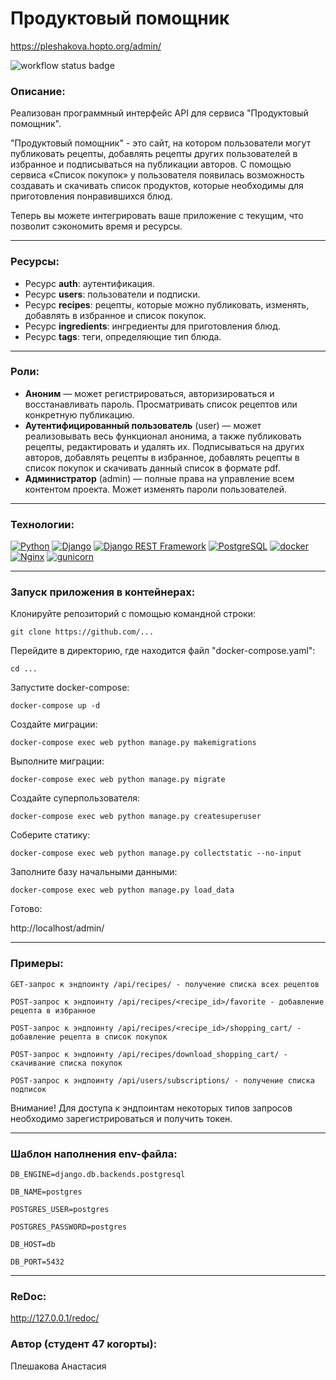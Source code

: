 # **Продуктовый помощник**

https://pleshakova.hopto.org/admin/

![workflow status badge](https://github.com/AnastasiyaPleshakova/foodgram-project-react/actions/workflows/foodgram-project-react_workflow.yml/badge.svg)

### **Описание:**
Реализован программный интерфейс API для сервиса "Продуктовый помощник". 

"Продуктовый помощник" - это сайт, на котором пользователи могут публиковать рецепты, добавлять рецепты других пользователей в избранное и подписываться на публикации авторов.
С помощью сервиса «Список покупок» у пользователя появилась возможность создавать и скачивать список продуктов, которые необходимы для приготовления понравившихся блюд.

Теперь вы можете интегрировать ваше приложение с текущим, что позволит сэкономить время и ресурсы.

---
### **Ресурсы:**
* Ресурс **auth**: аутентификация.
* Ресурс **users**: пользователи и подписки.
* Ресурс **recipes**: рецепты, которые можно публиковать, изменять, добавлять в избранное и список покупок.
* Ресурс **ingredients**: ингредиенты для приготовления блюд.
* Ресурс **tags**: теги, определяющие тип блюда.

---
### **Роли:**
* **Аноним** — может регистрироваться, авторизироваться и восстанавливать пароль. Просматривать список рецептов или конкретную публикацию.
* **Аутентифицированный пользователь** (user) — может реализовывать весь функционал анонима, а также публиковать рецепты, редактировать и удалять их. Подписываться на других авторов, добавлять рецепты в избранное, добавлять рецепты в список покупок и скачивать данный список в формате pdf.
* **Администратор** (admin) — полные права на управление всем контентом проекта. Может изменять пароли пользователей.
---
### **Технологии:**
[![Python](https://img.shields.io/badge/-Python-464646?style=flat-square&logo=Python)](https://www.python.org/)
[![Django](https://img.shields.io/badge/-Django-464646?style=flat-square&logo=Django)](https://www.djangoproject.com/)
[![Django REST Framework](https://img.shields.io/badge/-Django%20REST%20Framework-464646?style=flat-square&logo=Django%20REST%20Framework)](https://www.django-rest-framework.org/)
[![PostgreSQL](https://img.shields.io/badge/-PostgreSQL-464646?style=flat-square&logo=PostgreSQL)](https://www.postgresql.org/)
[![docker](https://img.shields.io/badge/-Docker-464646?style=flat-square&logo=docker)](https://www.docker.com/)
[![Nginx](https://img.shields.io/badge/-NGINX-464646?style=flat-square&logo=NGINX)](https://nginx.org/ru/)
[![gunicorn](https://img.shields.io/badge/-gunicorn-464646?style=flat-square&logo=gunicorn)](https://gunicorn.org/)

---

### **Запуск приложения в контейнерах:**

Клонируйте репозиторий с помощью командной строки:
```
git clone https://github.com/...
```
Перейдите в директорию, где находится файл "docker-compose.yaml":
```
cd ...
```
Запустите docker-compose:
```
docker-compose up -d
```
Создайте миграции:
```
docker-compose exec web python manage.py makemigrations
```
Выполните миграции:
```
docker-compose exec web python manage.py migrate
```
Создайте суперпользователя:
```
docker-compose exec web python manage.py createsuperuser
```
Соберите статику:
```
docker-compose exec web python manage.py collectstatic --no-input
```
Заполните базу начальными данными:
```
docker-compose exec web python manage.py load_data
```
Готово:

http://localhost/admin/

---
### **Примеры:**
```
GET-запрос к эндпоинту /api/recipes/ - получение списка всех рецептов
```
```
POST-запрос к эндпоинту /api/recipes/<recipe_id>/favorite - добавление рецепта в избранное
```
```
POST-запрос к эндпоинту /api/recipes/<recipe_id>/shopping_cart/ - добавление рецепта в список покупок
```
```
POST-запрос к эндпоинту /api/recipes/download_shopping_cart/ - скачивание списка покупок
```
```
POST-запрос к эндпоинту /api/users/subscriptions/ - получение списка подписок
```
Внимание! Для доступа к эндпоинтам некоторых типов запросов необходимо зарегистрироваться и получить токен.

---
### **Шаблон наполнения env-файла:**
```
DB_ENGINE=django.db.backends.postgresql

DB_NAME=postgres

POSTGRES_USER=postgres

POSTGRES_PASSWORD=postgres

DB_HOST=db

DB_PORT=5432
```
---
### **ReDoc:**
http://127.0.0.1/redoc/
### **Автор (студент 47 когорты):**

Плешакова Анастасия
